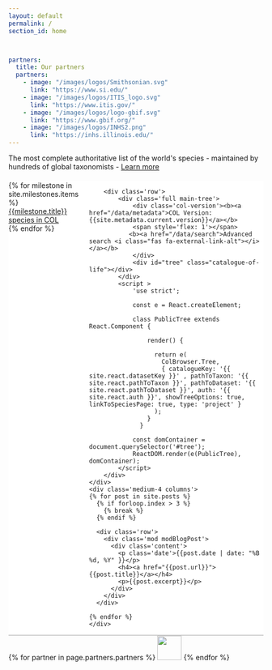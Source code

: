 ```yaml
---
layout: default
permalink: /
section_id: home



partners:
  title: Our partners
  partners:
    - image: "/images/logos/Smithsonian.svg"
      link: "https://www.si.edu/"
    - image: "/images/logos/ITIS_logo.svg"
      link: "https://www.itis.gov/"
    - image: "/images/logos/logo-gbif.svg"
      link: "https://www.gbif.org/"
    - image: "/images/logos/INHS2.png"
      link: "https://inhs.illinois.edu/"
---
```


<div class='full'>
  <div class='row introduction'>The most complete authoritative list of the world's species - maintained by hundreds of global taxonomists - <a href="/about/catalogueoflife.html">Learn more</a></div>
  <div class='row'>
    <div class="medium-8 columns" style="background: white; margin-top: 20px;">
        <div class='row kingdoms'>
            {% for milestone in site.milestones.items %}
                  <a href="{{milestone.link}}">
                    <div class='small-3 small-3 columns' style='background-color: #fff;'>
                      <div class='mod modMilestone' style='background-image: url(/images/kingdoms/{{milestone.image}}); background-size: cover;'>
                          <div class="milestoneText" style='background-color: #{{milestone.bgcolor}}; color: #{{milestone.fgcolor}};'>
                              <div class="milestoneTitle">{{milestone.title}}</div>
                             <div class="milestoneCount"> <span count='{{milestone.count}}' count-selector='{{milestone.selector}}' ></span> species in COL</div>
                          </div>
                      </div>
                    </div>
                  </a>
            {% endfor %}
        </div>

        <div class='row'>
            <div class='full main-tree'>
                <div class='col-version'><b><a href="/data/metadata">COL Version: {{site.metadata.current.version}}</a></b>
                <span style='flex: 1'></span>
               <b><a href="/data/search">Advanced search <i class="fas fa-external-link-alt"></i></a></b>
                </div>
                <div id="tree" class="catalogue-of-life"></div>
            </div>
            <script >
                'use strict';

                const e = React.createElement;

                class PublicTree extends React.Component {

                    render() {

                      return e(
                        ColBrowser.Tree,
                        { catalogueKey: '{{ site.react.datasetKey }}' , pathToTaxon: '{{ site.react.pathToTaxon }}', pathToDataset: '{{ site.react.pathToDataset }}', auth: '{{ site.react.auth }}', showTreeOptions: true, linkToSpeciesPage: true, type: 'project' }
                      );
                    }
                  }

                const domContainer = document.querySelector('#tree');
                ReactDOM.render(e(PublicTree), domContainer);
            </script>
        </div>
    </div>
    <div class='medium-4 columns'>
    {% for post in site.posts %}
      {% if forloop.index > 3 %}
        {% break %}
      {% endif %}

      <div class='row'>
        <div class='mod modBlogPost'>
          <div class='content'>
            <p class='date'>{{post.date | date: "%B %d, %Y" }}</p>
            <h4><a href="{{post.url}}">{{post.title}}</a></h4>
            <p>{{post.excerpt}}</p>
          </div>
        </div>
      </div>

    {% endfor %}
    </div>

  </div>
  <div class='spacing' style='background-color: #ccc; height: 2px;'></div>
  <div class='spacing'></div>
  <div class="row partners">
    {% for partner in page.partners.partners %}
        <a href="{{partner.link}}" target="_blank"><img src="{{partner.image}}" height="48"></a>
    {% endfor %}
  </div>
  <div class='spacing'></div>
</div>
